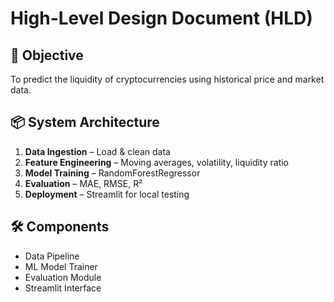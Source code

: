 # High-Level Design Document (HLD)

## 🎯 Objective
To predict the liquidity of cryptocurrencies using historical price and market data.

## 📦 System Architecture
1. **Data Ingestion** – Load & clean data
2. **Feature Engineering** – Moving averages, volatility, liquidity ratio
3. **Model Training** – RandomForestRegressor
4. **Evaluation** – MAE, RMSE, R²
5. **Deployment** – Streamlit for local testing

## 🛠 Components
- Data Pipeline
- ML Model Trainer
- Evaluation Module
- Streamlit Interface
